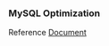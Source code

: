 ### MySQL Optimization
 Reference [Document](https://dev.mysql.com/doc/refman/8.0/en/optimize-overview.html])

